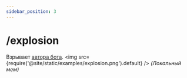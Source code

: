 ```yaml
---
sidebar_position: 3
---
```


# /explosion

Взрывает [автора бота](https://art5507.carrd.co/).
<img src={require('@site/static/examples/explosion.png').default} />
*(Локальный мем)*
